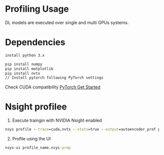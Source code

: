 # Profiling Usage

DL models are executed over single and multi GPUs systems.

# Dependencies

```cmd
install python 3.x

pip install numpy
pip install matplotlib
pip install nvtx
// Install pytorch following PyTorch settings
```

Check CUDA compatibility [PyTorch Get Started](https://pytorch.org/get-started/locally/)

# Nsight profilee

1. Execute traingin with NVIDIA Nsight enabled

```cmd
nsys profile --trace=cuda,nvtx --stats=true --output=autoencoder_prof python train.py
```

2. Profile using the UI

```cmd
nsys-ui profile_name.nsys-prep
```